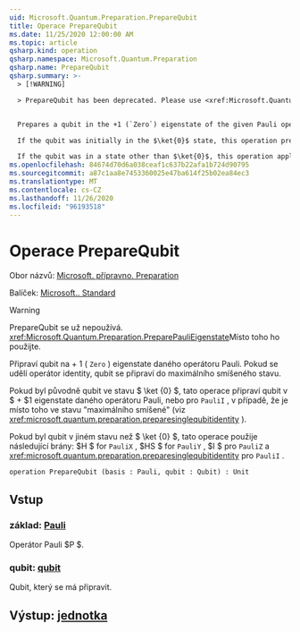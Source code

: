 ```yaml
---
uid: Microsoft.Quantum.Preparation.PrepareQubit
title: Operace PrepareQubit
ms.date: 11/25/2020 12:00:00 AM
ms.topic: article
qsharp.kind: operation
qsharp.namespace: Microsoft.Quantum.Preparation
qsharp.name: PrepareQubit
qsharp.summary: >-
  > [!WARNING]

  > PrepareQubit has been deprecated. Please use <xref:Microsoft.Quantum.Preparation.PreparePauliEigenstate> instead.


  Prepares a qubit in the +1 (`Zero`) eigenstate of the given Pauli operator. If the identity operator is given, then the qubit is prepared in the maximally mixed state.

  If the qubit was initially in the $\ket{0}$ state, this operation prepares the qubit in the $+1$ eigenstate of a given Pauli operator, or, for `PauliI`, in the maximally mixed state instead (see <xref:microsoft.quantum.preparation.preparesinglequbitidentity>).

  If the qubit was in a state other than $\ket{0}$, this operation applies the following gates: $H$ for `PauliX`, $HS$ for `PauliY`, $I$ for `PauliZ` and <xref:microsoft.quantum.preparation.preparesinglequbitidentity> for `PauliI`.
ms.openlocfilehash: 84674d70d6a038ceaf1c637b22afa1b724d90795
ms.sourcegitcommit: a87c1aa8e7453360025e47ba614f25b02ea84ec3
ms.translationtype: MT
ms.contentlocale: cs-CZ
ms.lasthandoff: 11/26/2020
ms.locfileid: "96193518"
---
```

# <a name="preparequbit-operation"></a>Operace PrepareQubit

Obor názvů: [Microsoft. přípravno. Preparation](xref:Microsoft.Quantum.Preparation)

Balíček: [Microsoft.. Standard](https://nuget.org/packages/Microsoft.Quantum.Standard)


> [!WARNING]
> PrepareQubit se už nepoužívá. <xref:Microsoft.Quantum.Preparation.PreparePauliEigenstate>Místo toho ho použijte.

Připraví qubit na + 1 ( `Zero` ) eigenstate daného operátoru Pauli.
Pokud se udělí operátor identity, qubit se připraví do maximálního smíšeného stavu.

Pokud byl původně qubit ve stavu $ \ket {0} $, tato operace připraví qubit v $ + $1 eigenstate daného operátoru Pauli, nebo pro `PauliI` , v případě, že je místo toho ve stavu "maximálního smíšené" (viz <xref:microsoft.quantum.preparation.preparesinglequbitidentity> ).

Pokud byl qubit v jiném stavu než $ \ket {0} $, tato operace použije následující brány: $H $ for `PauliX` , $HS $ for `PauliY` , $I $ pro `PauliZ` a <xref:microsoft.quantum.preparation.preparesinglequbitidentity> pro `PauliI` .

```qsharp
operation PrepareQubit (basis : Pauli, qubit : Qubit) : Unit
```


## <a name="input"></a>Vstup

### <a name="basis--pauli"></a>základ: [Pauli](xref:microsoft.quantum.lang-ref.pauli)

Operátor Pauli $P $.


### <a name="qubit--qubit"></a>qubit: [qubit](xref:microsoft.quantum.lang-ref.qubit)

Qubit, který se má připravit.



## <a name="output--unit"></a>Výstup: [jednotka](xref:microsoft.quantum.lang-ref.unit)

